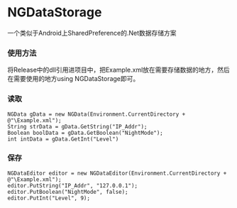 # NGDataStorage
一个类似于Android上SharedPreference的.Net数据存储方案

### 使用方法
将Release中的dll引用进项目中，把Example.xml放在需要存储数据的地方，然后在需要使用的地方using NGDataStorage即可。
  
### 读取
```
NGData gData = new NGData(Environment.CurrentDirectory + @"\Example.xml");
String strData = gData.GetString("IP_Addr");
Boolean boolData = gData.GetBoolean("NightMode");
int intData = gData.GetInt("Level")
```
  
### 保存
```
NGDataEditor editor = new NGDataEditor(Environment.CurrentDirectory + @"\Example.xml");
editor.PutString("IP_Addr", "127.0.0.1");
editor.PutBoolean("NightMode", false);
editor.PutInt("Level", 9);
```
